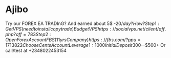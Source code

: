 # Ajibo
Try our  FOREX EA TRADInG? And earned about 5$ -20$/day?  How ?  Step 1: Get VPS (need to install copytrade) Budget VPS https://socialvps.net/client/aff.php?aff=783  Step 2: Open Forex Account FBS (11yrs Company )  https://fbs.com/?ppu=1713822  Choose Cents Account Leverage 1:1000  Initial Deposit  300$--$500+   Or call/test at +2348022453154
